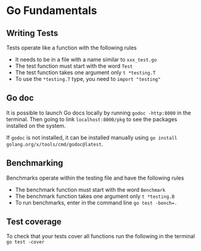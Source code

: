 # Go Fundamentals

## Writing Tests
Tests operate like a function with the following rules
- It needs to be in a file with a name similar to ``xxx_test.go``
- The test function must start with the word `Test`
- The test function takes one argument only `t *testing.T`
- To use the `*testing.T` type, you need to `import "testing"`

## Go doc
It is possible to launch Go docs locally by running `godoc -http:8000` in the terminal. Then going to link `localhost:8000/pkg` to see the packages installed on the system. 

If `godoc` is not installed, it can be installed manually using `go install golang.org/x/tools/cmd/godoc@latest`.


## Benchmarking
Benchmarks operate within the testing file and have the following rules
- The benchmark function must start with the word `Benchmark`
- The benchmark function takes one argument only `t *testing.B`
- To run benchmarks, enter in the command line `go test -bench=.`

## Test coverage
To check that your tests cover all functions run the following in the terminal `go test -cover`
